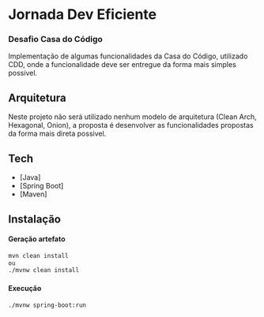 # Jornada Dev Eficiente 

### Desafio Casa do Código

Implementação de algumas funcionalidades da Casa do Código, utilizado CDD, onde a funcionalidade deve ser entregue da forma mais simples possivel.

## Arquitetura

Neste projeto não será utilizado nenhum modelo de arquitetura (Clean Arch, Hexagonal, Onion), a proposta é desenvolver as funcionalidades propostas da forma mais direta possivel.

## Tech

- [Java] 
- [Spring Boot]
- [Maven]

## Instalação

#### Geração artefato 

```sh
mvn clean install
ou
./mvnw clean install
```

#### Execução

```sh
./mvnw spring-boot:run
```
